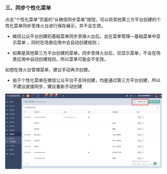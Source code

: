 ### 三、同步个性化菜单

点击“个性化菜单”页面的“从微信同步菜单”按钮，可以将其他第三方平台创建的个性化菜单同步至烽火台进行保存展示，并不会生效。

* 微信公众平台创建的基础菜单同步至烽火台后，会在菜单管理—基础菜单中显示菜单 ，同时在场景应用中会自动创建规则；

* 如果是其他第三方平台创建的菜单，同步至烽火台后，仅显示菜单，不会在场景应用中自动创建规则，所以菜单可能会不生效，

如想在烽火台管理菜单，建议手动再次创建。

* 由于个性化菜单在微信公众平台不支持创建，均是通过第三方平台创建，所以不建议直接同步，建议重新手动创建

![](/assets/1533114679%281%29.jpg)

